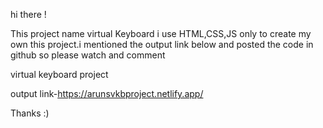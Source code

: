 hi there !

This project name virtual Keyboard i use HTML,CSS,JS only to create my own this project.i mentioned the output link below and posted the code in github so please watch and comment

virtual keyboard project

output link-https://arunsvkbproject.netlify.app/

Thanks :)
